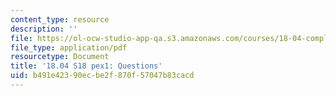 ```yaml
---
content_type: resource
description: ''
file: https://ol-ocw-studio-app-qa.s3.amazonaws.com/courses/18-04-complex-variables-with-applications-spring-2018/b491e42390ecbe2f870f57047b83cacd_MIT18_04S18_pex1.pdf
file_type: application/pdf
resourcetype: Document
title: '18.04 S18 pex1: Questions'
uid: b491e423-90ec-be2f-870f-57047b83cacd
---
```

